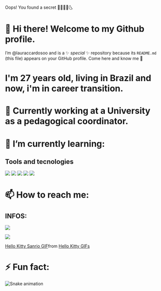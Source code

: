 Oops! You found a secret 🌟🐛🌸🌛🌜

# 👋 Hi there! Welcome to my Github profile.
 I’m @lauraccardosoo and is a ✨ _special_ ✨ repository because its `README.md` (this file) appears on your GitHub profile. Come here and know me 💖

# I'm 27 years old, living in Brazil and now, i'm in career transition.
# 🔭 Currently working at a University as a pedagogical coordinator.

# 🌱 I’m currently learning: 
## Tools and tecnologies


<img src="https://cdn.jsdelivr.net/gh/devicons/devicon@latest/icons/java/java-original-wordmark.svg" />
<img src="https://cdn.jsdelivr.net/gh/devicons/devicon@latest/icons/javascript/javascript-original.svg" />
<img src="https://cdn.jsdelivr.net/gh/devicons/devicon@latest/icons/amazonwebservices/amazonwebservices-original-wordmark.svg" />
<img src="https://cdn.jsdelivr.net/gh/devicons/devicon@latest/icons/azuresqldatabase/azuresqldatabase-original.svg" />
<img src="https://cdn.jsdelivr.net/gh/devicons/devicon@latest/icons/nodejs/nodejs-plain.svg" />

# 📫 How to reach me:
## INFOS:
<div>
<a href="https://instagram.com/lauraccardosoo" target="_blank"><img loading="lazy" src="https://img.shields.io/badge/-Instagram-%23E4405F?style=for-the-badge&logo=instagram&logoColor=white" target="_blank"></a>

<a href="https://www.linkedin.com/in/lauraccardosoo" target="_blank"><img loading="lazy" src="https://img.shields.io/badge/-LinkedIn-%230077B5?style=for-the-badge&logo=linkedin&logoColor=white" target="_blank"></a>   
</div>

<div> 
 <a class="tenor-gif-embed" data-postid="8883962328908309641" data-share-method="host" data-aspect-ratio="1" data-width="100%"><a href="https://tenor.com/view/hello-kitty-sanrio-hello-kitty-sanrio-character-gif-8883962328908309641">Hello Kitty Sanrio GIF</a>from <a href="https://tenor.com/search/hello+kitty-gifs">Hello Kitty GIFs</a></div> <script type="text/javascript" async src="https://tenor.com/embed.js"></script>
 


# ⚡ Fun fact:
![Snake animation](https://github.com/lauraccardosoo/lauraccardosoo/blob/output/github-contribution-grid-snake.svg)

